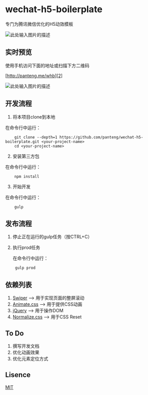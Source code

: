 # wechat-h5-boilerplate

专门为腾讯微信优化的H5动效模板

![此处输入图片的描述][1]

## 实时预览

使用手机访问下面的地址或扫描下方二维码

[http://panteng.me/whb][2]

![此处输入图片的描述][3]

## 开发流程
1. 将本项目clone到本地

在命令行中运行： 

        git clone --depth=1 https://github.com/panteng/wechat-h5-boilerplate.git <your-project-name>
        cd <your-project-name>

2. 安装第三方包

在命令行中运行：

        npm install

3. 开始开发

在命令行中运行：

        gulp

## 发布流程
1. 停止正在运行的gulp任务（按CTRL+C）
2. 执行prod任务

   在命令行中运行：

        gulp prod

## 依赖列表
1. [Swiper][4] --> 用于实现页面的整屏滚动
2. [Animate.css][5] --> 用于提供CSS动画
3. [jQuery][6] --> 用于操作DOM
4. [Normalize.css][7] --> 用于CSS Reset

## To Do
1. 撰写开发文档
2. 优化动画效果
3. 优化元素定位方式

## Lisence
[MIT][8]


  [1]: https://raw.githubusercontent.com/panteng/wechat-h5-boilerplate/master/demo.png
  [2]: http://panteng.me/whb
  [3]: https://raw.githubusercontent.com/panteng/wechat-h5-boilerplate/master/QR-Code.png
  [4]: https://github.com/nolimits4web/swiper/
  [5]: https://github.com/daneden/animate.css
  [6]: https://github.com/jquery/jquery
  [7]: https://github.com/necolas/normalize.css
  [8]: http://opensource.org/licenses/mit-license.html